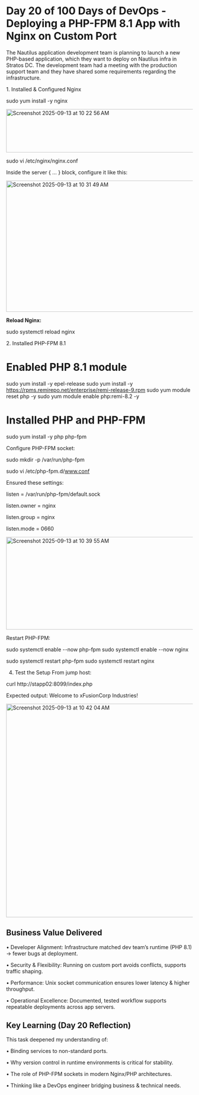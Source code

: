 # Day 20 of 100 Days of DevOps - Deploying a PHP-FPM 8.1 App with Nginx on Custom Port

The Nautilus application development team is planning to launch a new PHP-based application, 
which they want to deploy on Nautilus infra in Stratos DC. 
The development team had a meeting with the production support team and they have shared 
some requirements regarding the infrastructure.




1️. Installed & Configured Nginx

sudo yum install -y nginx

<img width="755" height="117" alt="Screenshot 2025-09-13 at 10 22 56 AM" src="https://github.com/user-attachments/assets/576b9e6d-5c7f-47fb-abfb-1ddf681832fc" />

sudo vi /etc/nginx/nginx.conf

Inside the server { ... } block, configure it like this:

<img width="686" height="354" alt="Screenshot 2025-09-13 at 10 31 49 AM" src="https://github.com/user-attachments/assets/a300db8c-8d6f-4bd2-be57-04baa8b1a7db" />

**Reload Nginx:**

sudo systemctl reload nginx

2️. Installed PHP-FPM 8.1

# Enabled PHP 8.1 module

sudo yum install -y epel-release
sudo yum install -y https://rpms.remirepo.net/enterprise/remi-release-9.rpm
sudo yum module reset php -y
sudo yum module enable php:remi-8.2 -y

# Installed PHP and PHP-FPM

sudo yum install -y php php-fpm

Configure PHP-FPM socket:

sudo mkdir -p /var/run/php-fpm

sudo vi /etc/php-fpm.d/www.conf

Ensured these settings:

listen = /var/run/php-fpm/default.sock

listen.owner = nginx

listen.group = nginx

listen.mode = 0660

<img width="689" height="250" alt="Screenshot 2025-09-13 at 10 39 55 AM" src="https://github.com/user-attachments/assets/98c346e5-a3ff-452a-828d-d64446d328eb" />

Restart PHP-FPM:

sudo systemctl enable --now php-fpm
sudo systemctl enable --now nginx

sudo systemctl restart php-fpm
sudo systemctl restart nginx

4. Test the Setup
From jump host:

curl http://stapp02:8099/index.php

Expected output: Welcome to xFusionCorp Industries!

<img width="1262" height="576" alt="Screenshot 2025-09-13 at 10 42 04 AM" src="https://github.com/user-attachments/assets/41bb017c-5306-4313-b79d-86f06373519f" />


## Business Value Delivered
•	Developer Alignment: Infrastructure matched dev team’s runtime (PHP 8.1) → fewer bugs at deployment.

•	Security & Flexibility: Running on custom port avoids conflicts, supports traffic shaping.

•	Performance: Unix socket communication ensures lower latency & higher throughput.

•	Operational Excellence: Documented, tested workflow supports repeatable deployments across app servers.

## Key Learning (Day 20 Reflection)
This task deepened my understanding of:

•	Binding services to non-standard ports.

•	Why version control in runtime environments is critical for stability.

•	The role of PHP-FPM sockets in modern Nginx/PHP architectures.

•	Thinking like a DevOps engineer bridging business & technical needs.
